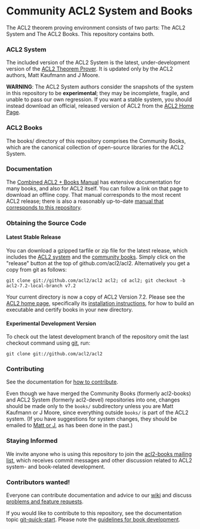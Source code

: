 Community ACL2 System and Books
===============================

The ACL2 theorem proving environment consists of two parts: The ACL2
System and The ACL2 Books.  This repository contains both.

### ACL2 System

The included version of the ACL2 System is the latest, under-development
version of the [ACL2 Theorem Prover][ACL2].  It is updated only by the
ACL2 authors, Matt Kaufmann and J Moore.

**WARNING**: The ACL2 System authors consider the snapshots of the
system in this repository to be **experimental**; they may be
incomplete, fragile, and unable to pass our own regression. If you want
a stable system, you should instead download an official, released
version of ACL2 from the [ACL2 Home Page][ACL2].

[ACL2]: http://www.cs.utexas.edu/users/moore/acl2 "ACL2 Home Page"

### ACL2 Books

The books/ directory of this repository comprises the Community Books,
which are the canonical collection of open-source libraries for the ACL2
System.

### Documentation

The [Combined ACL2 + Books Manual][combined manual] has extensive
documentation for many books, and also for ACL2 itself. You can follow a
link on that page to download an offline copy.  That manual corresponds
to the most recent ACL2 release; there is also a reasonably up-to-date
[manual that corresponds to this repository][manual].

[manual]: http://www.cs.utexas.edu/users/moore/acl2/manuals/current/manual/index.html
[combined manual]: http://www.cs.utexas.edu/users/moore/acl2/current/combined-manual/index.html


### Obtaining the Source Code

#### Latest Stable Release

You can download a gzipped tarfile or zip file for the latest release,
which includes the [ACL2 system][ACL2] and the [community
books][community books].  Simply click on the "release" button at the
top of github.com/acl2/acl2.  Alternatively you get a copy from git as
follows:

```
git clone git://github.com/acl2/acl2 acl2; cd acl2; git checkout -b acl2-7.2-local-branch v7.2
```

Your current directory is now a copy of ACL2 Version 7.2.  Please see
the [ACL2 home page][ACL2], specifically its [installation
instructions][installation], for how to build an executable and
certify books in your new directory.

[ACL2]: http://www.cs.utexas.edu/users/moore/acl2 "ACL2 Home Page"
[installation]: http://www.cs.utexas.edu/users/moore/acl2/current/HTML/installation/installation.html
[git]: http://git-scm.com
[community books]: http://www.cs.utexas.edu/users/moore/acl2/manuals/current/manual/index.html?topic=ACL2____COMMUNITY-BOOKS


#### Experimental Development Version

To check out the latest development branch of the repository omit the
last checkout command using [git], run:

```
git clone git://github.com/acl2/acl2
```

### Contributing

See the documentation for [how to contribute][git tips].

Even though we have merged the Community Books (formerly acl2-books) and
ACL2 System (formerly acl2-devel) repositories into one, changes should
be made only to the `books/` subdirectory unless you are Matt Kaufmann
or J Moore, since everything outside `books/` is part of the ACL2
system.  (If you have suggestions for system changes, they should be
emailed to [Matt or J](mailto:kaufmann@cs.utexas.edu), as has been done
in the past.)

[git tips]: http://www.cs.utexas.edu/users/moore/acl2/manuals/current/manual/index.html?topic=ACL2____GIT-QUICK-START

### Staying Informed

We invite anyone who is using this repository to join the [acl2-books
mailing list][acl2-books], which receives commit messages and other
discussion related to ACL2 system- and book-related development.

[acl2-books]: http://groups.google.com/group/acl2-books


### Contributors wanted!

Everyone can contribute documentation and advice to our [wiki] and
discuss [problems and feature requests][bugtracker].

If you would like to contribute to this repository, see the documentation topic [git-quick-start].
Please note the [guidelines for book development][books guidelines].

[git-quick-start]: http://www.cs.utexas.edu/users/moore/acl2/manuals/current/manual/?topic=ACL2____GIT-QUICK-START
[wiki]: https://github.com/acl2/acl2/wiki
[bugtracker]: https://github.com/acl2/acl2/issues
[books guidelines]: https://github.com/acl2/acl2/wiki/Committing-code:-guidelines
